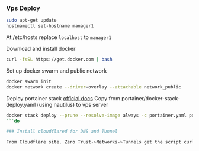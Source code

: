 ### Vps Deploy

```bash
sudo apt-get update
hostnamectl set-hostname manager1
```
At /etc/hosts replace `localhost` to `manager1`

Download and install docker

```bash
curl -fsSL https://get.docker.com | bash
```
Set up docker swarm and public network

```bash
docker swarm init
docker network create --driver=overlay --attachable network_public
```

Deploy portainer stack [official docs](https://docs.portainer.io/start/install-ce/server/swarm/linux)
Copy from portainer/docker-stack-deploy.yaml (using nautilus) to vps server 

```bash
docker stack deploy --prune --resolve-image always -c portainer.yaml portainer
```do

### Install cloudflared for DNS and Tunnel

From Cloudflare site. Zero Trust->Networks->Tunnels get the script curl etc For arm64-bit